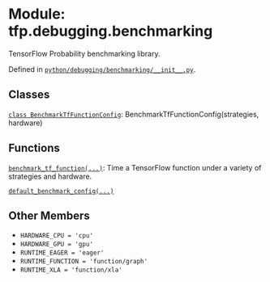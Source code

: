 <div itemscope itemtype="http://developers.google.com/ReferenceObject">
<meta itemprop="name" content="tfp.debugging.benchmarking" />
<meta itemprop="path" content="Stable" />
<meta itemprop="property" content="HARDWARE_CPU"/>
<meta itemprop="property" content="HARDWARE_GPU"/>
<meta itemprop="property" content="RUNTIME_EAGER"/>
<meta itemprop="property" content="RUNTIME_FUNCTION"/>
<meta itemprop="property" content="RUNTIME_XLA"/>
</div>

# Module: tfp.debugging.benchmarking

TensorFlow Probability benchmarking library.



Defined in [`python/debugging/benchmarking/__init__.py`](https://github.com/tensorflow/probability/tree/master/tensorflow_probability/python/debugging/benchmarking/__init__.py).

<!-- Placeholder for "Used in" -->


## Classes

[`class BenchmarkTfFunctionConfig`](../../tfp/debugging/benchmarking/BenchmarkTfFunctionConfig.md): BenchmarkTfFunctionConfig(strategies, hardware)

## Functions

[`benchmark_tf_function(...)`](../../tfp/debugging/benchmarking/benchmark_tf_function.md): Time a TensorFlow function under a variety of strategies and hardware.

[`default_benchmark_config(...)`](../../tfp/debugging/benchmarking/default_benchmark_config.md)

## Other Members

* `HARDWARE_CPU = 'cpu'` <a id="HARDWARE_CPU"></a>
* `HARDWARE_GPU = 'gpu'` <a id="HARDWARE_GPU"></a>
* `RUNTIME_EAGER = 'eager'` <a id="RUNTIME_EAGER"></a>
* `RUNTIME_FUNCTION = 'function/graph'` <a id="RUNTIME_FUNCTION"></a>
* `RUNTIME_XLA = 'function/xla'` <a id="RUNTIME_XLA"></a>
